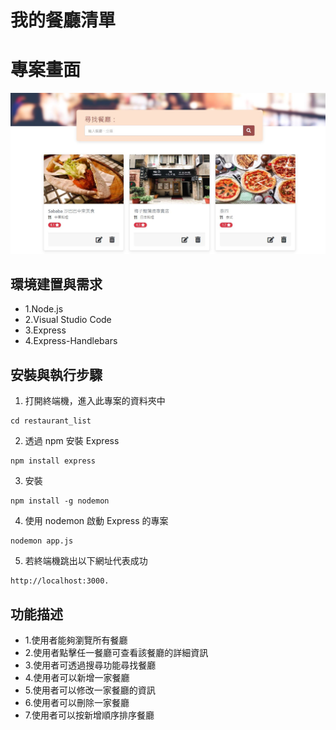 # 我的餐廳清單

# 專案畫面
![image](https://github.com/HiSandyLee/restaurant_list_CRUD/blob/master/%E9%A4%90%E5%BB%B3%E6%B8%85%E5%96%AE.JPG)


## 環境建置與需求
* 1.Node.js
* 2.Visual Studio Code
* 3.Express
* 4.Express-Handlebars 

## 安裝與執行步驟

1. 打開終端機，進入此專案的資料夾中

```shell
cd restaurant_list
```

2. 透過 npm 安裝 Express

```shell
npm install express 
```

3. 安裝 

```shell
npm install -g nodemon
```

4. 使用 nodemon 啟動 Express 的專案

```shell
nodemon app.js
```

5. 若終端機跳出以下網址代表成功

```shell
http://localhost:3000.
```


## 功能描述
* 1.使用者能夠瀏覽所有餐廳
* 2.使用者點擊任一餐廳可查看該餐廳的詳細資訊
* 3.使用者可透過搜尋功能尋找餐廳
* 4.使用者可以新增一家餐廳
* 5.使用者可以修改一家餐廳的資訊
* 6.使用者可以刪除一家餐廳
* 7.使用者可以按新增順序排序餐廳




